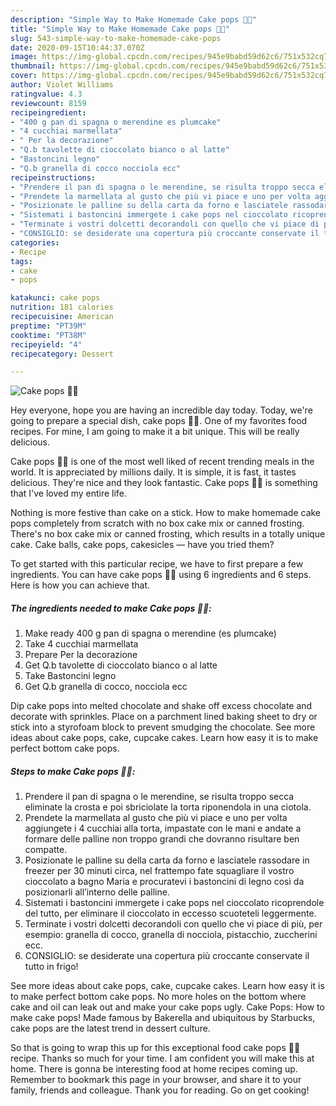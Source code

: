 ```yaml
---
description: "Simple Way to Make Homemade Cake pops 🍡🍭"
title: "Simple Way to Make Homemade Cake pops 🍡🍭"
slug: 543-simple-way-to-make-homemade-cake-pops
date: 2020-09-15T10:44:37.070Z
image: https://img-global.cpcdn.com/recipes/945e9babd59d62c6/751x532cq70/cake-pops-🍡🍭-recipe-main-photo.jpg
thumbnail: https://img-global.cpcdn.com/recipes/945e9babd59d62c6/751x532cq70/cake-pops-🍡🍭-recipe-main-photo.jpg
cover: https://img-global.cpcdn.com/recipes/945e9babd59d62c6/751x532cq70/cake-pops-🍡🍭-recipe-main-photo.jpg
author: Violet Williams
ratingvalue: 4.3
reviewcount: 8159
recipeingredient:
- "400 g pan di spagna o merendine es plumcake"
- "4 cucchiai marmellata"
- " Per la decorazione"
- "Q.b tavolette di cioccolato bianco o al latte"
- "Bastoncini legno"
- "Q.b granella di cocco nocciola ecc"
recipeinstructions:
- "Prendere il pan di spagna o le merendine, se risulta troppo secca eliminate la crosta e poi sbriciolate la torta riponendola in una ciotola."
- "Prendete la marmellata al gusto che più vi piace e uno per volta aggiungete i 4 cucchiai alla torta, impastate con le mani e andate a formare delle palline non troppo grandi che dovranno risultare ben compatte."
- "Posizionate le palline su della carta da forno e lasciatele rassodare in freezer per 30 minuti circa, nel frattempo fate squagliare il vostro cioccolato a bagno Maria e procuratevi i bastoncini di legno così da posizionarli all’interno delle palline."
- "Sistemati i bastoncini immergete i cake pops nel cioccolato ricoprendole del tutto, per eliminare il cioccolato in eccesso scuoteteli leggermente."
- "Terminate i vostri dolcetti decorandoli con quello che vi piace di più, per esempio: granella di cocco, granella di nocciola, pistacchio, zuccherini ecc."
- "CONSIGLIO: se desiderate una copertura più croccante conservate il tutto in frigo!"
categories:
- Recipe
tags:
- cake
- pops

katakunci: cake pops 
nutrition: 181 calories
recipecuisine: American
preptime: "PT39M"
cooktime: "PT38M"
recipeyield: "4"
recipecategory: Dessert

---
```



![Cake pops 🍡🍭](https://img-global.cpcdn.com/recipes/945e9babd59d62c6/751x532cq70/cake-pops-🍡🍭-recipe-main-photo.jpg)

Hey everyone, hope you are having an incredible day today. Today, we're going to prepare a special dish, cake pops 🍡🍭. One of my favorites food recipes. For mine, I am going to make it a bit unique. This will be really delicious.

Cake pops 🍡🍭 is one of the most well liked of recent trending meals in the world. It is appreciated by millions daily. It is simple, it is fast, it tastes delicious. They're nice and they look fantastic. Cake pops 🍡🍭 is something that I've loved my entire life.

Nothing is more festive than cake on a stick. How to make homemade cake pops completely from scratch with no box cake mix or canned frosting. There&#39;s no box cake mix or canned frosting, which results in a totally unique cake. Cake balls, cake pops, cakesicles — have you tried them?


To get started with this particular recipe, we have to first prepare a few ingredients. You can have cake pops 🍡🍭 using 6 ingredients and 6 steps. Here is how you can achieve that.

<!--inarticleads1-->

##### The ingredients needed to make Cake pops 🍡🍭:

1. Make ready 400 g pan di spagna o merendine (es plumcake)
1. Take 4 cucchiai marmellata
1. Prepare  Per la decorazione
1. Get Q.b tavolette di cioccolato bianco o al latte
1. Take Bastoncini legno
1. Get Q.b granella di cocco, nocciola ecc


Dip cake pops into melted chocolate and shake off excess chocolate and decorate with sprinkles. Place on a parchment lined baking sheet to dry or stick into a styrofoam block to prevent smudging the chocolate. See more ideas about cake pops, cake, cupcake cakes. Learn how easy it is to make perfect bottom cake pops. 

<!--inarticleads2-->

##### Steps to make Cake pops 🍡🍭:

1. Prendere il pan di spagna o le merendine, se risulta troppo secca eliminate la crosta e poi sbriciolate la torta riponendola in una ciotola.
1. Prendete la marmellata al gusto che più vi piace e uno per volta aggiungete i 4 cucchiai alla torta, impastate con le mani e andate a formare delle palline non troppo grandi che dovranno risultare ben compatte.
1. Posizionate le palline su della carta da forno e lasciatele rassodare in freezer per 30 minuti circa, nel frattempo fate squagliare il vostro cioccolato a bagno Maria e procuratevi i bastoncini di legno così da posizionarli all’interno delle palline.
1. Sistemati i bastoncini immergete i cake pops nel cioccolato ricoprendole del tutto, per eliminare il cioccolato in eccesso scuoteteli leggermente.
1. Terminate i vostri dolcetti decorandoli con quello che vi piace di più, per esempio: granella di cocco, granella di nocciola, pistacchio, zuccherini ecc.
1. CONSIGLIO: se desiderate una copertura più croccante conservate il tutto in frigo!


See more ideas about cake pops, cake, cupcake cakes. Learn how easy it is to make perfect bottom cake pops. No more holes on the bottom where cake and oil can leak out and make your cake pops ugly. Cake Pops: How to make cake pops! Made famous by Bakerella and ubiquitous by Starbucks, cake pops are the latest trend in dessert culture. 

So that is going to wrap this up for this exceptional food cake pops 🍡🍭 recipe. Thanks so much for your time. I am confident you will make this at home. There is gonna be interesting food at home recipes coming up. Remember to bookmark this page in your browser, and share it to your family, friends and colleague. Thank you for reading. Go on get cooking!
